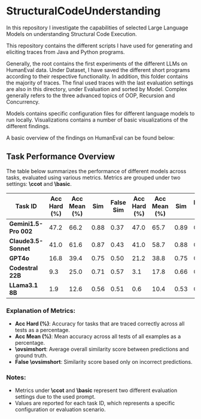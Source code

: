# StructuralCodeUnderstanding
In this repository I investigate the capabilities of selected Large Language Models on understanding Structural Code Execution.

This repository contains the different scripts I have used for generating and eliciting traces from Java and Python programs.

Generally, the root contains the first experiments of the different LLMs on HumanEval data. Under Dataset, I have saved the different short programs according to their respective functionality. In addition, this folder contains the majority of traces. The final used traces with the last evaluation settings are also in this directory, under Evaluation and sorted by Model. Complex generally refers to the three advanced topics of OOP, Recursion and Concurrency. 

Models contains specific configuration files for different language models to run locally. Visualizations contains a number of basic visualizations of the different findings.

A basic overview of the findings on HumanEval can be found below:

## Task Performance Overview

The table below summarizes the performance of different models across tasks, evaluated using various metrics. Metrics are grouped under two settings: **\ccot** and **\basic**.

| **Task ID**          | **Acc Hard (%)** | **Acc Mean (%)** | **Sim** | **False Sim** | **Acc Hard (%)** | **Acc Mean (%)** | **Sim** | **False Sim** |
|-----------------------|------------------|------------------|-----------------|-----------------------|------------------|------------------|-----------------|-----------------------|
| **Gemini1.5-Pro 002** | 47.2            | 66.2            | 0.88           | 0.37                 | 47.0            | 65.7            | 0.89           | 0.37                 |
| **Claude3.5-Sonnet**  | 41.0            | 61.6            | 0.87           | 0.43                 | 41.0            | 58.7            | 0.88           | 0.44                 |
| **GPT4o**             | 16.8            | 39.4            | 0.75           | 0.50                 | 21.2            | 38.8            | 0.75           | 0.50                 |
| **Codestral 22B**     | 9.3             | 25.0            | 0.71           | 0.57                 | 3.1             | 17.8            | 0.66           | 0.59                 |
| **LLama3.1 8B**       | 1.9             | 12.6            | 0.56           | 0.51                 | 0.6             | 10.4            | 0.53           | 0.48                 |

### Explanation of Metrics:
- **Acc Hard (%)**: Accuracy for tasks that are traced correctly across all tests as a percentage.
- **Acc Mean (%)**: Mean accuracy across all tests of all examples as a percentage.
- **\ovsimshort**: Average overall similarity score between predictions and ground truth.
- **False \ovsimshort**: Similarity score based only on incorrect predictions.

### Notes:
- Metrics under **\ccot** and **\basic** represent two different evaluation settings due to the used prompt.
- Values are reported for each task ID, which represents a specific configuration or evaluation scenario.
